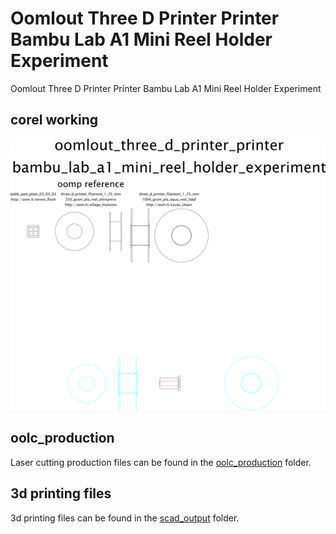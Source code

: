 # Oomlout Three D Printer Printer Bambu Lab A1 Mini Reel Holder Experiment


Oomlout Three D Printer Printer Bambu Lab A1 Mini Reel Holder Experiment  
  



## corel working
![](working_600.png) 


















## oolc_production
Laser cutting production files can be found in the [oolc_production](oolc_production) folder.

## 3d printing files
3d printing files can be found in the [scad_output](scad_output) folder.

